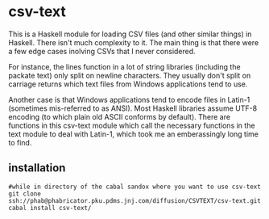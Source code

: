 csv-text
========

This is a Haskell module for loading CSV files (and other similar things) in 
Haskell.  There isn't much complexity to it.  The main thing is that there were
a few edge cases inolving CSVs that I never considered.

For instance, the lines function in a lot of string libraries (including the
packate text) only split on newline characters.  They usually don't split on 
carriage returns which text files from Windows applications tend to use.

Another case is that Windows applications tend to encode files in Latin-1
(sometimes mis-referred to as ANSI).  Most Haskell libraries assume UTF-8
encoding (to which plain old ASCII conforms by default).  There are functions
in this csv-text module which call the necessary functions in the text module
to deal with Latin-1, which took me an emberassingly long time to find.

installation
------------

```
#while in directory of the cabal sandox where you want to use csv-text
git clone ssh://phab@phabricator.pku.pdms.jnj.com/diffusion/CSVTEXT/csv-text.git
cabal install csv-text/
```
